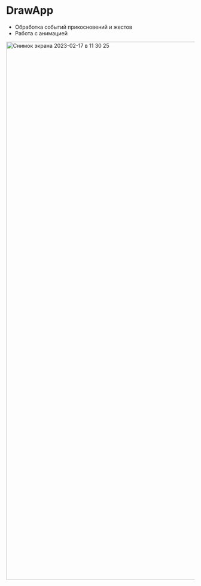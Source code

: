 # DrawApp

- Обработка событий прикосновений и жестов
- Работа с анимацией
<img width="1440" alt="Снимок экрана 2023-02-17 в 11 30 25" src="https://user-images.githubusercontent.com/106964404/219559451-cd1a8d80-4897-47a4-bc51-7d0a0a1fe92e.png">

